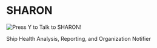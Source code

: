 # SHARON

![Press Y to Talk to SHARON!](./assets/thumbnail.png)

Ship Health Analysis, Reporting, and Organization Notifier
